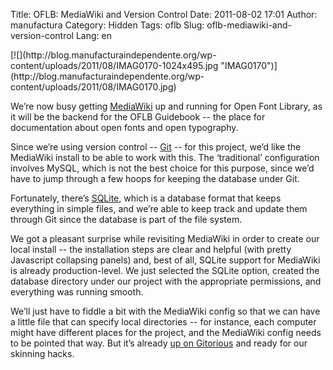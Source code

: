 Title: OFLB: MediaWiki and Version Control
Date: 2011-08-02 17:01
Author: manufactura
Category: Hidden
Tags: oflb
Slug: oflb-mediawiki-and-version-control
Lang: en

<!--:en-->[![](http://blog.manufacturaindependente.org/wp-content/uploads/2011/08/IMAG0170-1024x495.jpg "IMAG0170")](http://blog.manufacturaindependente.org/wp-content/uploads/2011/08/IMAG0170.jpg)

We’re now busy getting [MediaWiki](http://www.mediawiki.org/) up and
running for Open Font Library, as it will be the backend for the OFLB
Guidebook -- the place for documentation about open fonts and open
typography.

Since we’re using version control -- [Git](http://git-scm.com/) -- for
this project, we’d like the MediaWiki install to be able to work with
this. The ‘traditional’ configuration involves MySQL, which is not the
best choice for this purpose, since we’d have to jump through a few
hoops for keeping the database under Git.

Fortunately, there’s [SQLite](http://www.sqlite.org/), which is a
database format that keeps everything in simple files, and we’re able to
keep track and update them through Git since the database is part of the
file system.

We got a pleasant surprise while revisiting MediaWiki in order to create
our local install -- the installation steps are clear and helpful (with
pretty Javascript collapsing panels) and, best of all, SQLite support
for MediaWiki is already production-level. We just selected the SQLite
option, created the database directory under our project with the
appropriate permissions, and everything was running smooth.

We’ll just have to fiddle a bit with the MediaWiki config so that we can
have a little file that can specify local directories -- for instance,
each computer might have different places for the project, and the
MediaWiki config needs to be pointed that way. But it’s already [up on
Gitorious](https://gitorious.org/oflb/guidebook) and ready for our
skinning hacks.<!--:-->

